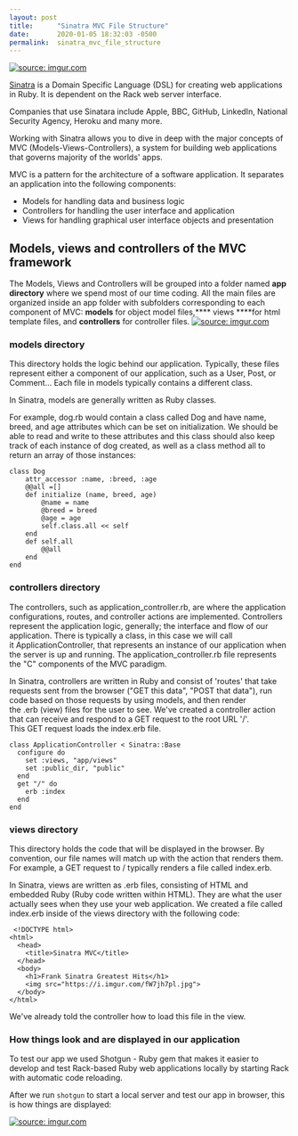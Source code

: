 ```yaml
---
layout: post
title:      "Sinatra MVC File Structure"
date:       2020-01-05 18:32:03 -0500
permalink:  sinatra_mvc_file_structure
---
```



<a href="https://imgur.com/0Z6MxPf"><img src="https://i.imgur.com/0Z6MxPfl.jpg" title="source: imgur.com" /></a>

[Sinatra](http://sinatrarb.com/) is a Domain Specific Language (DSL) for creating web applications in Ruby. It is dependent on the Rack web server interface. 

Companies that use Sinatara include Apple, BBC, GitHub, LinkedIn, National Security Agency, Heroku and many more.

Working with Sinatra allows you to dive in deep with the major concepts of MVC (Models-Views-Controllers), a system for building web applications that governs majority of the worlds' apps. 

MVC is a pattern for the architecture of a software application. It separates an application into the following components:
* Models for handling data and business logic
* Controllers for handling the user interface and application
* Views for handling graphical user interface objects and presentation

## Models, views and controllers of the MVC framework
The Models, Views and Controllers will be grouped into a folder named **app directory** where we spend most of our time coding. All the main files are organized inside an app folder with subfolders corresponding to each component of MVC: **models** for object model files,****  views  ****for html template files, and **controllers** for controller files.
<a href="https://imgur.com/3Vnt72p"><img src="https://i.imgur.com/3Vnt72pl.png" title="source: imgur.com" /></a>
### models directory
This directory holds the logic behind our application. Typically, these files represent either a component of our application, such as a User, Post, or Comment... Each file in models typically contains a different class. 

In Sinatra, models are generally written as Ruby classes. 

For example, dog.rb would contain a class called Dog and have name, breed, and age attributes which can be set on initialization. We should be able to read and write to these attributes and this class should also keep track of each instance of dog created, as well as a class method all to return an array of those instances: 
```
class Dog
    attr_accessor :name, :breed, :age
    @@all =[]
    def initialize (name, breed, age)
        @name = name
        @breed = breed
        @age = age
        self.class.all << self
    end
    def self.all
        @@all
    end  
end
```
### controllers directory
The controllers, such as application_controller.rb, are where the application configurations, routes, and controller actions are implemented. Controllers represent the application logic, generally; the interface and flow of our application. There is typically a class, in this case we will call it ApplicationController, that represents an instance of our application when the server is up and running. The application_controller.rb file represents the "C" components of the MVC paradigm.

In Sinatra, controllers are written in Ruby and consist of 'routes' that take requests sent from the browser ("GET this data", "POST that data"), run code based on those requests by using models, and then render the .erb (view) files for the user to see. We've created a controller action that can receive and respond to a GET request to the root URL '/'. This GET request loads the index.erb file.
```
class ApplicationController < Sinatra::Base
  configure do
  	set :views, "app/views"
  	set :public_dir, "public"
  end
  get "/" do
  	erb :index
  end
end

```
### views directory
This directory holds the code that will be displayed in the browser. By convention, our file names will match up with the action that renders them. For example, a GET request to / typically renders a file called index.erb.

In Sinatra, views are written as .erb files, consisting of HTML and embedded Ruby (Ruby code written within HTML). They are what the user actually sees when they use your web application. We created a file called index.erb inside of the views directory with the following code: 
```
 <!DOCTYPE html>
<html>
  <head>
    <title>Sinatra MVC</title>
  </head>
  <body>
    <h1>Frank Sinatra Greatest Hits</h1>
    <img src="https://i.imgur.com/fW7jh7pl.jpg">
  </body>
</html>
 ```

We've already told the controller how to load this file in the view. 
### How things look and are displayed in our application
To test our app we used Shotgun - Ruby gem that makes it easier to develop and test Rack-based Ruby web applications locally by starting Rack with automatic code reloading. 

After we run `shotgun` to start a local server and test our app in browser, this is how things are displayed: 


<a href="https://imgur.com/tAlg29y"><img src="https://i.imgur.com/tAlg29yl.png" title="source: imgur.com" /></a>

